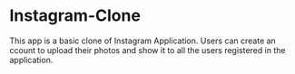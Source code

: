 # Instagram-Clone
This app is a basic clone of Instagram Application. Users can create an ccount to upload their photos and show it to all the users registered in the application.

